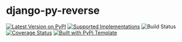 # django-py-reverse

> 

[![Latest Version on PyPI](https://img.shields.io/pypi/v/django_py_reverse.svg)](https://pypi.python.org/pypi/django_py_reverse/)
[![Supported Implementations](https://img.shields.io/pypi/pyversions/django_py_reverse.svg)](https://pypi.python.org/pypi/django_py_reverse/)
![Build Status](https://github.com/https://github.com/robertpro/django-py-reverse/actions/workflows/test.yaml/badge.svg)
[![Coverage Status](https://coveralls.io/repos/github/https://github.com/robertpro/django-py-reverse/badge.svg?branch=master)](https://coveralls.io/github/https://github.com/robertpro/django-py-reverse?branch=master)
[![Built with PyPi Template](https://img.shields.io/badge/PyPi_Template-v0.6.1-blue.svg)](https://github.com/christophevg/pypi-template)
